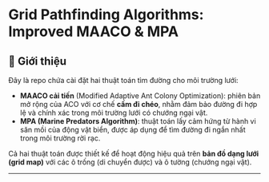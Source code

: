 # Grid Pathfinding Algorithms: Improved MAACO & MPA

## 🧭 Giới thiệu

Đây là repo chứa cài đặt hai thuật toán tìm đường cho môi trường lưới:

- **MAACO cải tiến** (Modified Adaptive Ant Colony Optimization): phiên bản mở rộng của ACO với cơ chế **cấm đi chéo**, nhằm đảm bảo đường đi hợp lệ và chính xác trong môi trường lưới có chướng ngại vật.
- **MPA (Marine Predators Algorithm)**: thuật toán lấy cảm hứng từ hành vi săn mồi của động vật biển, được áp dụng để tìm đường đi ngắn nhất trong môi trường rời rạc.

Cả hai thuật toán được thiết kế để hoạt động hiệu quả trên **bản đồ dạng lưới (grid map)** với các ô trống (di chuyển được) và ô tường (chướng ngại vật).

---


